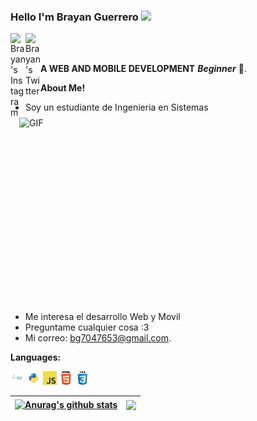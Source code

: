 ### Hello I'm Brayan Guerrero <img src="https://media.giphy.com/media/hvRJCLFzcasrR4ia7z/giphy.gif" width="25px">

<a href="https://www.instagram.com/_besgo_/">
  <img align="left" alt="Brayan's Instagram" width="24px" src="https://cdn.jsdelivr.net/npm/simple-icons@v3/icons/instagram.svg" />
</a>
<a href="https://twitter.com/@BesgoXD">
  <img align="left" alt="Brayan's Twitter" width="24px" src="https://cdn.jsdelivr.net/npm/simple-icons@3.13.0/icons/twitter.svg" />
</a>

<img align="right" alt="GIF" src="https://raw.githubusercontent.com/abhisheknaiidu/abhisheknaiidu/master/code.gif" width="490" height="310"/>

<br />
<br />

**A WEB AND MOBILE DEVELOPMENT** ***Beginner*** 🚀.

**About Me!**

- Soy un estudiante de Ingenieria en Sistemas
- Me interesa el desarrollo Web y Movil
- Preguntame cualquier cosa :3 
- Mi correo: [bg7047653@gmail.com](mailto:bg7047653@gmail.com).

**Languages:**  

<code><img height="22" src="https://raw.githubusercontent.com/github/explore/80688e429a7d4ef2fca1e82350fe8e3517d3494d/topics/java/java.png"></code>
<code><img height="22" src="https://raw.githubusercontent.com/github/explore/80688e429a7d4ef2fca1e82350fe8e3517d3494d/topics/python/python.png"></code>
<code><img height="22" src="https://raw.githubusercontent.com/github/explore/80688e429a7d4ef2fca1e82350fe8e3517d3494d/topics/javascript/javascript.png"></code>
<code><img height="22" src="https://raw.githubusercontent.com/github/explore/80688e429a7d4ef2fca1e82350fe8e3517d3494d/topics/html/html.png"></code>
<code><img height="22" src="https://raw.githubusercontent.com/github/explore/80688e429a7d4ef2fca1e82350fe8e3517d3494d/topics/css/css.png"></code>

| <a href="https://github.com/anuraghazra/github-readme-stats"><img align="center" src="https://github-readme-stats.vercel.app/api?username=BrayanStewartGuerrero&show_icons=true&include_all_commits=true&theme=tokyonight&hide_border=true" alt="Anurag's github stats" /></a> | <a href="https://github.com/anuraghazra/github-readme-stats"><img align="center" src="https://github-readme-stats.vercel.app/api/top-langs/?username=BrayanStewartGuerrero&layout=compact&theme=tokyonight&hide_border=true" /></a> |
| ------------- | ------------- |
